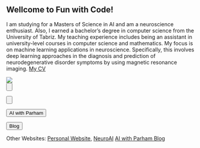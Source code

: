 <h2>Wellcome to Fun with Code!</h2>
<p>
I am studying for a Masters of Science in AI and am a neuroscience enthusiast. Also, I earned a bachelor’s degree in computer science from the University of Tabriz. My teaching experience includes being an assistant in university-level courses in computer science and mathematics.
My focus is on machine learning applications in neuroscience. Specifically, this involves deep learning approaches in the diagnosis and prediction of neurodegenerative disorder symptoms by using magnetic resonance imaging. 
<a href="https://github.com/ParhamHasani/ParhamHasani.github.io/raw/main/Parham%20Hasani-CV-edited%20Feb%2016%202022.pdf">My CV</a>
</p>

<img src="https://i.pinimg.com/originals/bc/b3/02/bcb302b88b0850b4f1f617007b45e518.jpg">

<form action="">
    <input type="submit" value="" />
</form>

<form action="">
    <input type="submit" value=""/>
</form>

<form action="">
    <input type="submit" value="AI with Parham">
</form>

<form action="">
    <input type="submit" value="Blog"/>
</form>

Other Websites:
<a href="https://parhamhasani.wixsite.com/aboutme" class="button">Personal Website,</a>
<a href="https://sites.google.com/view/neuroai" class="button">     NeuroAI</a>
<a href="https://parhamhasani.wordpress.com/" class="button">AI with Parham     </a>
<a href="https://parhamnotes.blogspot.com/" class="button">Blog     </a>

